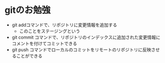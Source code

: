 # gitのお勉強
- git addコマンドで、リポジトリに変更情報を追加する
    - このことをステージングという
- git commit コマンドで、リポジトリのインデックスに追加された変更情報にコメントを付けてコミットできる
- git push コマンドでローカルのコミットをリモートのリポジトリに反映させることができる
